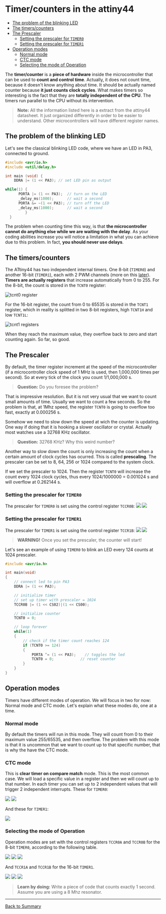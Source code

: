 # Timer/counters in the attiny44

* [The problem of the blinking LED](#the-problem-of-the-blinking-led)
* [The timers/counters](#the-timerscounters)
* [The Prescaler](#the-prescaler)
  * [Setting the prescaler for `TIMER0`](#setting-the-prescaler-for-timer0)
  * [Setting the prescaler for `TIMER1`](#setting-the-prescaler-for-timer1)
* [Operation modes](#operation-modes)
  * [Normal mode](#normal-mode)
  * [CTC mode](#ctc-mode)
  * [Selecting the mode of Operation](#selecting-the-mode-of-operation)

The **timer/counter** is a **piece of hardware** inside the microcontroller that can be used to **count and control time**. Actually, it does not count time, because it doesn't know anything about time. It should be actually named counter because **it just counts clock cycles**. What makes timers so interesting is the fact that they are **totally independent of the CPU**. The timers run parallel to the CPU without its intervention.

> **Note:** All the information listed here is a extract from the attiny44 datasheet. It just organized differently in order to be easier to understand. Other microcontrollers will have different register names.

## The problem of the blinking LED

Let's see the classical blinking LED code, where we have an LED in PA3, connected to ground.

```c
#include <avr/io.h>
#include <util/delay.h>

int main (void) {
    DDRA |= (1 << PA3); // set LED pin as output

while(1) {
      PORTA |= (1 << PA3);  // turn on the LED
      _delay_ms(1000);      // wait a second
      PORTA &= ~(1 << PA3); // turn off the LED
      _delay_ms(1000);      // wait a second
         }
  }
  ```

The problem when counting time this way, is that **the microcontroller cannot do anything else while we are waiting with the delay**. As your coding abilities increase you will notice a limitation in what you can achieve due to this problem. In fact, **you should never use delays**.

## The timers/counters

The ATtiny44 has two independent internal timers. One 8-bit (`TIMER0`) and another 16-bit (`TIMER1`), each with 2 PWM channels (more on this [later](pwm.md)). **Timers are actually registers** that increase automatically from 0 to 255. For the 8-bit, the count is stored in the `TCNT0` register:

![tcnt0 register](img/timercounter/tcnt0.png)

For the 16-bit register, the count from 0 to 65535 is stored in the `TCNT1` register, which in reality is splitted in two 8-bit registers, high `TCNT1H` and low `TCNT1L`:

![tcnt1 registers](img/timercounter/tcnt1.png)

When they reach the maximum value, they overflow back to zero and start counting again. So far, so good.

## The Prescaler

By default, the timer register increment at the speed of the microcontroller (if a microcontroller clock speed of 1 MHz is used, then 1,000,000 times per second). So at every tick of the clock you count 1/1,000,000 s.

> **Question:** Do you foresee the problem?

That is impressive resolution. But it is not very usual that we want to count small amounts of time. Usually we want to count a few seconds. So the problem is that, at 1Mhz speed, the register `TCNT0` is going to overflow too fast, exactly at 0.000256 s.

Somehow we need to slow down the speed at wich the counter is updating. One way if doing that it is hooking a slower oscillator or crystal. Actually most watches use a 32768 KHz oscillator.

> **Question:** 32768 KHz? Why this weird number?

Another way to slow down the count is only increasing the count when a certain amount of clock cycles has ocurred. This is called **prescaling**. The prescaler can be set to 8, 64, 256 or 1024 compared to the system clock.

If we set the prescaler to 1024. Then the register `TCNT0` will increase the count every 1024 clock cycles, thus every 1024/1000000 = 0.001024 s and will overflow at 0.262144 s.

### Setting the prescaler for `TIMER0`

The prescaler for `TIMER0` is set using the control register `TCCR0B`:
![](img/timercounter/tccr0b.png)
![](img/timercounter/timer0-prescaler.png)

### Setting the prescaler for `TIMER1`

The prescaler for `TIMER1` is set using the control register `TCCR1B`:
![](img/timercounter/tccr1b.png)
![](img/timercounter/timer1-prescaler.png)

> **WARNING!** Once you set the prescaler, the counter will start!

Let's see an example of using `TIMER0` to blink an LED every 124 counts at 1024 prescaler.

```c
#include <avr/io.h>

int main(void)
{
    // connect led to pin PA3
    DDRA |= (1 << PA3);

    // initialize timer
    // set up timer with prescaler = 1024
    TCCR0B |= (1 << CS02)|(1 << CS00);

    // initialize counter
    TCNT0 = 0;

    // loop forever
    while(1)
    {
        // check if the timer count reaches 124
        if (TCNT0 >= 124)
        {
            PORTA ^= (1 << PA3);    // toggles the led
            TCNT0 = 0;            // reset counter
        }
    }
}
```

## Operation modes

Timers have different modes of operation. We will focus in two for now: Normal mode and CTC mode. Let's explain what these modes do, one at a time.

### Normal mode

By default the timers will run in this mode. They will count from 0 to their maximum value 255/65535, and then overflow. The problem with this mode is that it is uncommon that we want to count up to that specific number, that is why the have the CTC mode.

### CTC mode

This is **clear timer on compare match** mode. This is the most common case. We will load a specific value in a register and then we will count up to that number. In each timer you can set up to 2 independent values that will trigger 2 independent interrupts. These for `TIMER0`:

![](img/timercounter/ocr0a.png)
![](img/timercounter/ocr0b.png)

And these for `TIMER1`:

![](img/timercounter/ocr1ab.png)

### Selecting the mode of Operation

Operation modes are set with the control registers `TCCR0A` and `TCCR0B` for the 8-bit `TIMER0`, according to the following table.

![](img/timercounter/tccr0a.png)
![](img/timercounter/tccr0b.png)
![](img/timercounter/timer0-wgm.png)

And `TCCR1A` and `TCCR1B` for the 16-bit `TIMER1`.

![](img/timercounter/tccr1a.png)
![](img/timercounter/tccr1b.png)
![](img/timercounter/timer1-wgm.png)

> **Learn by doing:** Write a piece of code that counts exactly 1 second. Assume you are using a 8 Mhz resonator.

---
[Back to Summary](../summary.md)
